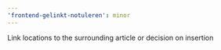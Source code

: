 ```yaml
---
'frontend-gelinkt-notuleren': minor
---
```


Link locations to the surrounding article or decision on insertion
